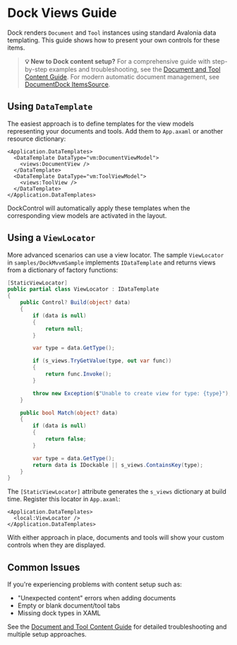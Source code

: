# Dock Views Guide

Dock renders `Document` and `Tool` instances using standard Avalonia data templating. This guide shows how to present your own controls for these items.

> **💡 New to Dock content setup?** For a comprehensive guide with step-by-step examples and troubleshooting, see the [Document and Tool Content Guide](dock-content-guide.md). For modern automatic document management, see [DocumentDock ItemsSource](dock-itemssource.md).

## Using `DataTemplate`

The easiest approach is to define templates for the view models representing your documents and tools. Add them to `App.axaml` or another resource dictionary:

```xaml
<Application.DataTemplates>
  <DataTemplate DataType="vm:DocumentViewModel">
    <views:DocumentView />
  </DataTemplate>
  <DataTemplate DataType="vm:ToolViewModel">
    <views:ToolView />
  </DataTemplate>
</Application.DataTemplates>
```

DockControl will automatically apply these templates when the corresponding view models are activated in the layout.

## Using a `ViewLocator`

More advanced scenarios can use a view locator. The sample `ViewLocator` in `samples/DockMvvmSample` implements `IDataTemplate` and returns views from a dictionary of factory functions:

```csharp
[StaticViewLocator]
public partial class ViewLocator : IDataTemplate
{
    public Control? Build(object? data)
    {
        if (data is null)
        {
            return null;
        }

        var type = data.GetType();

        if (s_views.TryGetValue(type, out var func))
        {
            return func.Invoke();
        }

        throw new Exception($"Unable to create view for type: {type}");
    }

    public bool Match(object? data)
    {
        if (data is null)
        {
            return false;
        }

        var type = data.GetType();
        return data is IDockable || s_views.ContainsKey(type);
    }
}
```

The `[StaticViewLocator]` attribute generates the `s_views` dictionary at build time. Register this locator in `App.axaml`:

```xaml
<Application.DataTemplates>
  <local:ViewLocator />
</Application.DataTemplates>
```

With either approach in place, documents and tools will show your custom controls when they are displayed.

## Common Issues

If you're experiencing problems with content setup such as:
- "Unexpected content" errors when adding documents
- Empty or blank document/tool tabs  
- Missing dock types in XAML

See the [Document and Tool Content Guide](dock-content-guide.md) for detailed troubleshooting and multiple setup approaches.


